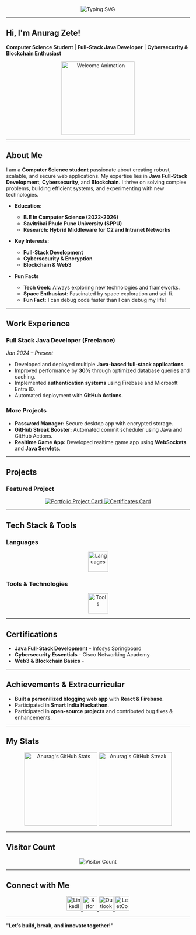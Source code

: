 <div align="center">
  <img src="https://readme-typing-svg.herokuapp.com?font=Fira+Code&size=30&pause=1000&color=8A2BE2&width=700&lines=Full-Stack+Java+Developer;Cybersecurity+%7C+Blockchain+%7C+Tech+Enthusiast;Let's+Build+Something+Awesome+Together!" alt="Typing SVG" />
</div>

---

## **Hi, I'm Anurag Zete!**
**Computer Science Student** | **Full-Stack Java Developer** | **Cybersecurity & Blockchain Enthusiast**

<div align="center">
  <img src="https://user-images.githubusercontent.com/74038190/225813708-98b745f2-7d22-48cf-9150-083f1b00d6c9.gif" height="200" alt="Welcome Animation"/>
</div>

---

## **About Me**
I am a **Computer Science student** passionate about creating robust, scalable, and secure web applications. My expertise lies in **Java Full-Stack Development**, **Cybersecurity**, and **Blockchain**. I thrive on solving complex problems, building efficient systems, and experimenting with new technologies.  

- **Education**:  
  - **B.E in Computer Science (2022-2026)**  
  - **Savitribai Phule Pune University (SPPU)** 
  - **Research: Hybrid Middleware for C2 and Intranet Networks**  

- **Key Interests**:  
  - **Full-Stack Development**  
  - **Cybersecurity & Encryption**  
  - **Blockchain & Web3**
 
- **Fun Facts**
  - **Tech Geek**: Always exploring new technologies and frameworks.  
  - **Space Enthusiast**: Fascinated by space exploration and sci-fi.  
  - **Fun Fact:** I can debug code faster than I can debug my life!     

---

## **Work Experience**

### **Full Stack Java Developer (Freelance)**  
*Jan 2024 – Present*  
- Developed and deployed multiple **Java-based full-stack applications**.  
- Improved performance by **30%** through optimized database queries and caching.  
- Implemented **authentication systems** using Firebase and Microsoft Entra ID.  
- Automated deployment with **GitHub Actions**.  

### **More Projects**
- **Password Manager:** Secure desktop app with encrypted storage.  
- **GitHub Streak Booster:** Automated commit scheduler using Java and GitHub Actions.  
- **Realtime Game App:** Developed realtime game app using **WebSockets** and **Java Servlets**.  

---

## **Projects**

### **Featured Project**
<div align="center">
  <a href="https://github.com/anuragzete/My-Portfolio" target="_blank">
    <img src="https://github-readme-stats.vercel.app/api/pin/?username=anuragzete&repo=My-Portfolio&theme=radical&border_radius=10" alt="Portfolio Project Card" />
  </a>
  <a href="https://github.com/anuragzete/Certificates" target="_blank">
    <img src="https://github-readme-stats.vercel.app/api/pin/?username=anuragzete&repo=Certificates&theme=radical&border_radius=10" alt="Certificates Card" />
  </a>
</div>

---

## **Tech Stack & Tools**

### Languages  
<p align="center">
  <img src="https://skillicons.dev/icons?i=java,js,html,css,tailwind,react,python,c" height="55" alt="Languages" />
</p>

### Tools & Technologies  
<p align="center">
  <img src="https://skillicons.dev/icons?i=git,github,docker,mongodb,firebase,postman,vscode,idea" height="55" alt="Tools" />
</p>

---

## **Certifications**
- **Java Full-Stack Development** - Infosys Springboard  
- **Cybersecurity Essentials** - Cisco Networking Academy  
- **Web3 & Blockchain Basics** -   

---

## **Achievements & Extracurricular**
- **Built a personilized blogging web app** with **React & Firebase**.  
- Participated in **Smart India Hackathon**.  
- Participated in **open-source projects** and contributed bug fixes & enhancements.
  
---

## **My Stats**
<p align="center">
  <img src="https://github-readme-stats.vercel.app/api?username=anuragzete&show_icons=true&theme=radical&hide_border=true" height="200" alt="Anurag's GitHub Stats" />
  <img src="https://streak-stats.demolab.com?user=anuragzete&theme=radical&hide_border=true&border_radius=10" height="200" alt="Anurag's GitHub Streak" />
</p>

---

## **Visitor Count**
<div align="center">
  <img src="https://visitor-badge.laobi.icu/badge?page_id=anuragzete.anuragzete&style=for-the-badge" alt="Visitor Count" />
</div>

---

## **Connect with Me**
<div align="center">
  <a href="https://www.linkedin.com/in/anurag-zete-java-developer" target="_blank">
    <img src="https://img.shields.io/badge/LinkedIn-0077B5?logo=linkedin&logoColor=white&style=for-the-badge" height="40" alt="LinkedIn" />
  </a>
  <a href="https://x.com/itsJoker0013" target="_blank">
    <img src="https://img.shields.io/badge/X-000000?logo=twitter&logoColor=white&style=for-the-badge" height="40" alt="X (formerly Twitter)" />
  </a>
  <a href="mailto:anuragzete27@outlook.com" target="_blank">
    <img src="https://img.shields.io/badge/Outlook-0078D4?logo=microsoft-outlook&logoColor=white&style=for-the-badge" height="40" alt="Outlook" />
  </a>
  <a href="https://leetcode.com/u/anuragzete/" target="_blank">
    <img src="https://img.shields.io/badge/LeetCode-FFA116?logo=leetcode&logoColor=white&style=for-the-badge" height="40" alt="LeetCode" />
  </a>
</div>

---

**"Let’s build, break, and innovate together!"**
